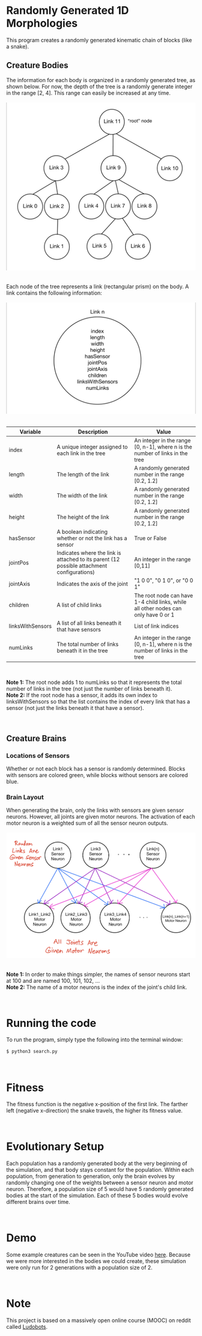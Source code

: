 # Randomly Generated 1D Morphologies

This program creates a randomly generated kinematic chain of blocks (like a snake).


## Creature Bodies

The information for each body is organized in a randomly generated tree, as shown below. For now, the depth of the tree is a randomly generate integer in the range [2, 4]. This range can easily be increased at any time.
<br/>
<br/>
![Body Tree](images/body_tree.PNG "Body Tree")
<br/>
<br/>


Each node of the tree represents a link (rectangular prism) on the body. A link contains the following information:
<br/>
<br/>
![Link](images/link.PNG "Link")
<br/>
<br/>


| Variable | Description | Value |
| --- | --- | --- |
| index | A unique integer assigned to each link in the tree | An integer in the range [0, n-1], where n is the number of links in the tree |
| length | The length of the link | A randomly generated number in the range [0.2, 1.2] |
| width | The width of the link | A randomly generated number in the range [0.2, 1.2] |
| height | The height of the link | A randomly generated number in the range [0.2, 1.2] |
| hasSensor | A boolean indicating whether or not the link has a sensor | True or False |
| jointPos | Indicates where the link is attached to its parent (12 possible attachment configurations) | An integer in the range [0,11] |
| jointAxis | Indicates the axis of the joint | "1 0 0", "0 1 0", or "0 0 1" |
| children | A list of child links | The root node can have 1-4 child links, while all other nodes can only have 0 or 1 |
| linksWithSensors | A list of all links beneath it that have sensors | List of link indices |
| numLinks | The total number of links beneath it in the tree | An integer in the range [0, n-1], where n is the number of links in the tree |

<br/>

__Note 1:__ The root node adds 1 to numLinks so that it represents the total number of links in the tree (not just the number of links beneath it).
<br />
__Note 2:__ If the root node has a sensor, it adds its own index to linksWithSensors so that the list contains the index of every link that has a sensor (not just the links beneath it that have a sensor).


<br/>


## Creature Brains

### Locations of Sensors

Whether or not each block has a sensor is randomly determined. Blocks with sensors are colored green, while blocks without sensors are colored blue.

### Brain Layout

When generating the brain, only the links with sensors are given sensor neurons. However, all joints are given motor neurons. The activation of each motor neuron is a weighted sum of all the sensor neuron outputs.
<br/>
<br/>
![Brain Layout](images/brain_diagram.PNG "Brain Layout")
<br/>
<br/>


__Note 1:__ In order to make things simpler, the names of sensor neurons start at 100 and are named 100, 101, 102, ...
<br />
__Note 2:__ The name of a motor neurons is the index of the joint's child link.


<br/>


# Running the code

To run the program, simply type the following into the terminal window:

```bash
$ python3 search.py
```


<br/>


# Fitness

The fitness function is the negative x-position of the first link. The farther left (negative x-direction) the snake travels, the higher its fitness value.


<br/>


# Evolutionary Setup

Each population has a randomly generated body at the very beginning of the simulation, and that body stays constant for the population. Within each population, from generation to generation, only the brain evolves by randomly changing one of the weights between a sensor neuron and motor neuron. Therefore, a population size of 5 would have 5 randomly generated bodies at the start of the simulation. Each of these 5 bodies would evolve different brains over time.


<br/>


# Demo

Some example creatures can be seen in the YouTube video [here](https://youtu.be/aakqaf5leJk). Because we were more interested in the bodies we could create, these simulation were only run for 2 generations with a population size of 2. 


<br/>


# Note

This project is based on a massively open online course (MOOC) on reddit called [Ludobots](https://www.reddit.com/r/ludobots/wiki/installation/).